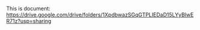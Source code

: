 This is document:
https://drive.google.com/drive/folders/1XpdbwazSGqGTPLIEDaD15LYyBlwER71z?usp=sharing
